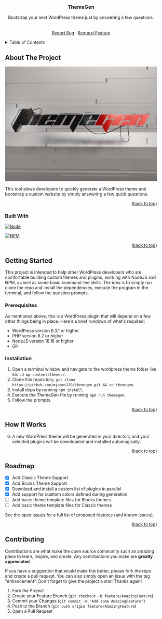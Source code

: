<!-- Improved compatibility of back to top link: See: https://github.com/othneildrew/Best-README-Template/pull/73 -->
<a name="readme-top"></a>
<!--
*** Thanks for checking out the Best-README-Template. If you have a suggestion
*** that would make this better, please fork the repo and create a pull request
*** or simply open an issue with the tag "enhancement".
*** Don't forget to give the project a star!
*** Thanks again! Now go create something AMAZING! :D
-->



<!-- PROJECT SHIELDS -->
<!--
*** I'm using markdown "reference style" links for readability.
*** Reference links are enclosed in brackets [ ] instead of parentheses ( ).
*** See the bottom of this document for the declaration of the reference variables
*** for contributors-url, forks-url, etc. This is an optional, concise syntax you may use.
*** https://www.markdownguide.org/basic-syntax/#reference-style-links
-->


<!-- PROJECT LOGO -->
<br />
<div align="center">
  <a href="https://github.com/mjones129/themegen">
    <!-- <img src="images/steps.svg" alt="Logo" width="80" height="80"> -->
  </a>

<h3 align="center">ThemeGen</h3>

  <p align="center">
    Bootstrap your next WordPress theme just by answering a few questions.
    <br />
    <br />
    <br />
    <a href="https://github.com/mjones129/themegen/issues">Report Bug</a>
    ·
    <a href="https://github.com/mjones129/themegen/issues">Request Feature</a>
  </p>
</div>



<!-- TABLE OF CONTENTS -->
<details>
  <summary>Table of Contents</summary>
  <ol>
    <li>
      <a href="#about-the-project">About The Project</a>
      <ul>
        <li><a href="#built-with">Built With</a></li>
      </ul>
    </li>
    <li>
      <a href="#getting-started">Getting Started</a>
      <ul>
        <li><a href="#prerequisites">Prerequisites</a></li>
        <li><a href="#installation">Installation</a></li>
      </ul>
    </li>
    <li><a href="#how-it-works">How It Works</a></li>
    <li><a href="#roadmap">Roadmap</a></li>
    <li><a href="#contributing">Contributing</a></li>
  </ol>
</details>



<!-- ABOUT THE PROJECT -->
## About The Project

[![Product Screen Shot][product-screenshot]](https://github.com/mjones129/themegen)

This tool alows developers to quickly generate a WordPress theme and bootstrap a custom website by simply answering a few quick questions.

<p align="right">(<a href="#readme-top">back to top</a>)</p>



### Built With

[![Node][NodeJS]][Node-url]

[![NPM][NPM]][NPM-url]

<!-- [![Glide][GlideJS]][Glide-url] -->

<!-- [![Deploybot][Deploybot]][Deploybot-url] -->

<p align="right">(<a href="#readme-top">back to top</a>)</p>



<!-- GETTING STARTED -->
## Getting Started

This project is intended to help other WordPress developers who are comfortable building custom themes and plugins, working with NodeJS and NPM, as well as some basic command line skills. The idea is to simply run clone the repo and install the dependencies, execute the program in the terminal, and follow the question prompts.

### Prerequisites

As mentioned above, this is a WordPress plugin that will depend on a few other things being in place. Here's a brief rundown of what's required:

* WordPress version 6.3.1 or higher
* PHP version 8.2 or higher
* NodeJS version 18.18 or higher
* Git


### Installation

1. Open a terminal window and navigate to the wordpress theme folder like so: ```cd wp-content/themes/```.
2. Clone this repository. ```git clone https://github.com/mjones129/themegen.git && cd themegen```.
3. Install deps by running ```npm install```.
4. Execute the ThemeGen file by running ```npm run themegen```.
5. Follow the prompts.

<p align="right">(<a href="#readme-top">back to top</a>)</p>



<!-- How It Works -->
## How It Works


6. A new WordPress theme will be generated in your directory and your selected plugins will be downloaded and installed automagically.


<p align="right">(<a href="#readme-top">back to top</a>)</p>



<!-- ROADMAP -->
## Roadmap

- [x] Add Classic Theme Support
- [x] Add Blocks Theme Support
- [x] Download and install a custom list of plugins in parallel
- [x] Add support for custtom colors defined during generation
- [ ] Add basic theme template files for Blocks themes
- [ ] Add basic theme template files for Classic themes

See the [open issues](https://github.com/mjones129/themegen/issues) for a full list of proposed features (and known issues).

<p align="right">(<a href="#readme-top">back to top</a>)</p>



<!-- CONTRIBUTING -->
## Contributing

Contributions are what make the open source community such an amazing place to learn, inspire, and create. Any contributions you make are **greatly appreciated**.

If you have a suggestion that would make this better, please fork the repo and create a pull request. You can also simply open an issue with the tag "enhancement".
Don't forget to give the project a star! Thanks again!

1. Fork the Project
2. Create your Feature Branch (`git checkout -b feature/AmazingFeature`)
3. Commit your Changes (`git commit -m 'Add some AmazingFeature'`)
4. Push to the Branch (`git push origin feature/AmazingFeature`)
5. Open a Pull Request




<!-- MARKDOWN LINKS & IMAGES -->
<!-- https://www.markdownguide.org/basic-syntax/#reference-style-links -->
[license-url]: https://github.com/github_username/repo_name/blob/master/LICENSE.txt
[linkedin-shield]: https://img.shields.io/badge/-LinkedIn-black.svg?style=for-the-badge&logo=linkedin&colorB=555
[linkedin-url]: https://linkedin.com/in/linkedin_username
[product-screenshot]: lib/screenshot.png
[Deploybot]: https://img.shields.io/badge/deployed_with-Deploybot-white
[Deploybot-url]: https://milesit.deploybot.com/
[NodeJS]: https://img.shields.io/badge/v18.18.0-NodeJS-green
[Node-url]: https://nodejs.org/
[NPM]: https://img.shields.io/badge/v10.2.0-NPM-CD0000
[NPM-url]: https://npmjs.com/
[GlideJS]: https://img.shields.io/badge/v3.6.1-GlideJS-ED145B
[Glide-url]: https://glidejs.com/
